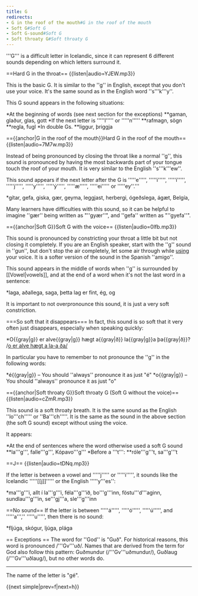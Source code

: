 ```yaml
---
title: G
redirects:
- G in the roof of the mouth#G in the roof of the mouth
- Soft G#Soft G
- Soft G-sound#Soft G
- Soft throaty G#Soft throaty G
---
```


'''G''' is a difficult letter in Icelandic, since it can represent 6 different sounds depending on which letters surround it.

==Hard G in the throat==
{{listen|audio=YJEW.mp3}}

This is the basic G. It is similar to the ''g'' in English, except that you don't use your voice. It's the same sound as in the English word ''s'''k'''y''.

This G sound appears in the following situations:

*At the beginning of words (see next section for the exceptions)
**gaman, glaður, glas, gott
*If the next letter is  '''''l''''' or '''''n'''''
**rafmagn, sögn
**regla, fugl
*In double Gs.
**liggur, þriggja

=={{anchor|G in the roof of the mouth}}Hard G in the roof of the mouth==
{{listen|audio=7M7w.mp3}}

Instead of being pronounced by closing the throat like a normal ''g'', this sound is pronounced by having the most backwards part of your tongue touch the roof of your mouth. It is very similar to the English ''s'''k'''ew''.

This sound appears if the next letter after the G is '''''e''''', '''''i''''', '''''í''''', '''''j''''', '''''y''''', '''''ý''''', '''''æ''''', '''''ei''''' or '''''ey''.'''

*gítar, gefa, giska, gær, geyma, leggjast, herbergi, ógeðslega, ágæt, Belgía,

Many learners have difficulties with this sound, so it can be helpful to imagine ''gær'' being written as "''gyær''", and ''gefa'' written as "''gyefa''".

=={{anchor|Soft G}}Soft G with the voice==
{{listen|audio=0lfb.mp3}}

This sound is pronounced by constricting your throat a little bit but not closing it completely. If you are an English speaker, start with the ''g'' sound in ''gun'', but don't stop the air completely, let some air through while <u>using</u> your voice. It is a softer version of the sound in the Spanish ''amigo''.

This sound appears in the middle of words when ''g'' is surrounded by [[Vowel|vowels]], and at the end of a word when it's not the last word in a sentence: 

*laga, aðallega, saga, þetta lag er fínt, ég, og

It is important to not overpronounce this sound, it is just a very soft constriction.

===So soft that it disappears===
In fact, this sound is so soft that it very often just disappears, especially when speaking quickly:

*O{{gray|g}} er alve{{gray|g}} hægt a{{gray|ð}} la{{gray|g}}a þa{{gray|ð}}? /<u>o er alve hægt a la-a ða/</u>

In particular you have to remember to not pronounce the ''g'' in the following words:

*é{{gray|g}} – You should ''always'' pronounce it as just "é"
*o{{gray|g}} – You should ''always'' pronounce it as just "o"

=={{anchor|Soft throaty G}}Soft throaty G (Soft G without the voice)==
{{listen|audio=cZmR.mp3}}

This sound is a soft throaty breath. It is the same sound as the English ''lo'''ch''''' or ''Ba'''ch'''''. It is the same as the sound in the above section (the soft G sound) except without using the voice.

It appears:

*At the end of sentences where the word otherwise used a soft G sound
**la'''g''', falle'''g''', Kópavo'''g'''
*Before a '''t''':
**róle'''g'''t, sa'''g'''t

==J==
{{listen|audio=tDNq.mp3}}

If the letter is between a vowel and '''''j''''' or '''''i''''', it sounds like the Icelandic '''''[[j]]''''' or the English '''''y'''es'':

*ma'''g'''i, allt í la'''g'''i, féla'''g'''ið, bo'''g'''inn, föstu'''d'''aginn, sundlau'''g'''in, se'''gj'''a, sle'''g'''inn

==No sound==
If the letter is between '''''á''''', '''''ó''''', '''''ú''''', and '''''a''','' '''''u''''', then there is no sound:

*fljúga, skógur, ljúga, plága

== Exceptions ==
The word for ''God'' is "Guð". For historical reasons, this word is pronounced /'''Gv'''uð/. Names that are derived from the term for God also follow this pattern: Guðmundur (/'''Gv'''uðmundur/), Guðlaug (/'''Gv'''uðlaug/), but no other words do.


***

The name of the letter is "gé".


{{next simple|prev=f|next=h}}